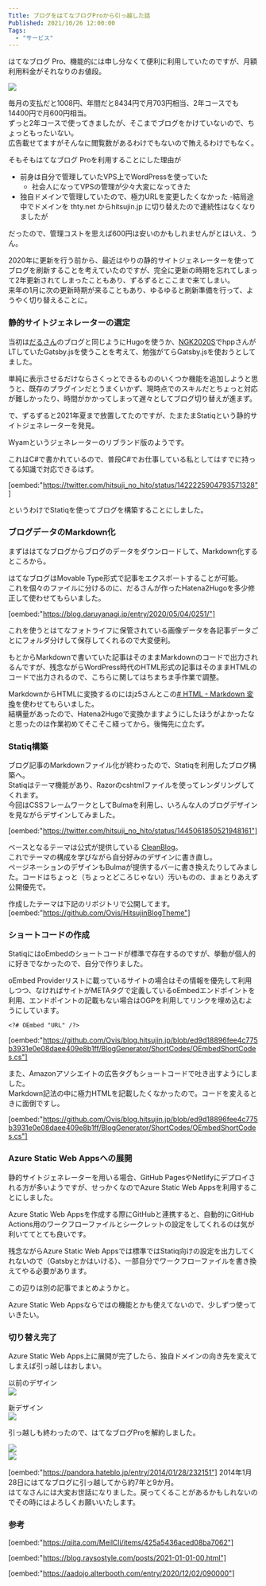 ```yaml
---
Title: ブログをはてなブログProから引っ越した話
Published: 2021/10/26 12:00:00
Tags:
  - "サービス"
---
```


はてなブログ Pro、機能的には申し分なくて便利に利用していたのですが、月額利用料金がそれなりのお値段。  

![](price.png) 

毎月の支払だと1008円、年間だと8434円で月703円相当、2年コースでも14400円で月600円相当。  
ずっと2年コースで使ってきましたが、そこまでブログをかけていないので、ちょっともったいない。  
広告載せてますがそんなに閲覧数があるわけでもないので賄えるわけでもなく。

そもそもはてなブログ Proを利用することにした理由が

- 前身は自分で管理していたVPS上でWordPressを使っていた
  - 社会人になってVPSの管理が少々大変になってきた
- 独自ドメインで管理していたので、極力URLを変更したくなかった
  -結局途中でドメインを thty.net からhitsujin.jp に切り替えたので連続性はなくなりましたが

だったので、管理コストを思えば600円は安いのかもしれませんがとはいえ、うん。  

2020年に更新を行う前から、最近はやりの静的サイトジェネレーターを使ってブログを刷新することを考えていたのですが、完全に更新の時期を忘れてしまって2年更新されてしまったこともあり、ずるずるとここまで来てしまい。  
来年の1月に次の更新時期が来ることもあり、ゆるゆると刷新準備を行って、ようやく切り替えることに。  

### 静的サイトジェネレーターの選定  
当初は[だるさん](https://daruyanagi.jp/)のブログと同じようにHugoを使うか、[NGK2020S](https://ngk2020s.netlify.app)でhppさんがLTしていたGatsby.jsを使うことを考えて、勉強がてらGatsby.jsを使おうとしてました。  

単純に表示させるだけならさくっとできるもののいくつか機能を追加しようと思うと、既存のプラグインだとうまくいかず、現時点でのスキルだとちょっと対応が難しかったり、時間がかかってしまって遅々としてブログ切り替えが進まず。  

で、ずるずると2021年夏まで放置してたのですが、たまたまStatiqという静的サイトジェネレーターを発見。  

Wyamというジェネレーターのリブランド版のようです。  

これはC#で書かれているので、普段C#でお仕事している私としてはすでに持ってる知識で対応できるはず。  

[oembed:"https://twitter.com/hitsuji_no_hito/status/1422225904793571328"]

というわけでStatiqを使ってブログを構築することにしました。  

### ブログデータのMarkdown化  

まずははてなブログからブログのデータをダウンロードして、Markdown化するところから。  

はてなブログはMovable Type形式で記事をエクスポートすることが可能。  
これを個々のファイルに分けるのに、だるさんが作ったHatena2Hugoを多少修正して使わせてもらいました。  

[oembed:"https://blog.daruyanagi.jp/entry/2020/05/04/0251/"]

これを使うとはてなフォトライフに保管されている画像データを各記事データごとにフォルダ分けして保存してくれるので大変便利。  

もとからMarkdownで書いていた記事はそのままMarkdownのコードで出力されるんですが、残念ながらWordPress時代のHTML形式の記事はそのままHTMLのコードで出力されるので、こちらに関してはちまちま手作業で調整。  

MarkdownからHTMLに変換するのにはjz5さんとこの[# HTML - Markdown 変換](https://pronama.jp/md/)を使わせてもらいました。  
結構量があったので、Hatena2Hugoで変換かますようにしたほうがよかったなと思ったのは作業初めてそこそこ経ってから。後悔先に立たず。

### Statiq構築
ブログ記事のMarkdownファイル化が終わったので、Statiqを利用したブログ構築へ。  
Statiqはテーマ機能があり、Razorのcshtmlファイルを使ってレンダリングしてくれます。  
今回はCSSフレームワークとしてBulmaを利用し、いろんな人のブログデザインを見ながらデザインしてみました。  

[oembed:"https://twitter.com/hitsuji_no_hito/status/1445061850521948161"]

ベースとなるテーマは公式が提供している [CleanBlog](https://github.com/statiqdev/CleanBlog)。  
これでテーマの構成を学びながら自分好みのデザインに書き直し。  
ページネーションのデザインもBulmaが提供するバーに書き換えたりしてみました。コードはちょっと（ちょっとどころじゃない）汚いものの、まぁとりあえず公開優先で。  

作成したテーマは下記のリポジトリで公開してます。  
[oembed:"https://github.com/Ovis/HitsujinBlogTheme"]


### ショートコードの作成  
StatiqにはoEmbedのショートコードが標準で存在するのですが、挙動が個人的に好きでなかったので、自分で作りました。  

oEmbed Providerリストに載っているサイトの場合はその情報を優先して利用しつつ、なければサイトがMETAタグで定義しているoEmbedエンドポイントを利用、エンドポイントの記載もない場合はOGPを利用してリンクを埋め込むようにしています。  

```
<?# OEmbed "URL" /?>
```

[oembed:"https://github.com/Ovis/blog.hitsujin.jp/blob/ed9d18896fee4c775b3931e0e08daee409e8b1ff/BlogGenerator/ShortCodes/OEmbedShortCodes.cs"]

また、Amazonアソシエイトの広告タグもショートコードで吐き出すようにしました。  
Markdown記法の中に極力HTMLを記載したくなかったので。コードを変えるときに面倒ですし。  

[oembed:"https://github.com/Ovis/blog.hitsujin.jp/blob/ed9d18896fee4c775b3931e0e08daee409e8b1ff/BlogGenerator/ShortCodes/OEmbedShortCodes.cs"]

### Azure Static Web Appsへの展開
静的サイトジェネレーターを用いる場合、GitHub PagesやNetlifyにデプロイされる方が多いようですが、せっかくなのでAzure Static Web Appsを利用することにしました。  

Azure Static Web Appsを作成する際にGitHubと連携すると、自動的にGitHub Actions用のワークフローファイルとシークレットの設定をしてくれるのは気が利いててとても良いです。

残念ながらAzure Static Web Appsでは標準ではStatiq向けの設定を出力してくれないので（Gatsbyとかはいける）、一部自分でワークフローファイルを書き換えてやる必要があります。  

この辺りは別の記事でまとめようかと。  

Azure Static Web Appsならではの機能とかも使えてないので、少しずつ使っていきたい。  

### 切り替え完了  

Azure Static Web Apps上に展開が完了したら、独自ドメインの向き先を変えてしまえば引っ越しはおしまい。  

以前のデザイン  
![](before.png)   

新デザイン  
![](after.png)   

引っ越しも終わったので、はてなブログProを解約しました。  

![](hatenapro1.png)   
![](hatenapro2.png)   


[oembed:"https://pandora.hateblo.jp/entry/2014/01/28/232151"]
2014年1月28日にはてなブログに引っ越してから約7年と9か月。  
はてなさんには大変お世話になりました。戻ってくることがあるかもしれないのでその時にはよろしくお願いいたします。

### 参考

[oembed:"https://qiita.com/MeilCli/items/425a5436aced08ba7062"]

[oembed:"https://blog.raysostyle.com/posts/2021-01-01-00.html"]

[oembed:"https://aadojo.alterbooth.com/entry/2020/12/02/090000"]